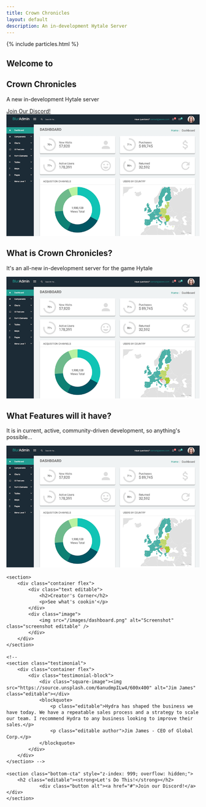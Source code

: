 ```yaml
--- 
title: Crown Chronicles 
layout: default
description: An in-development Hytale Server 
---
```


<section class="hero" style="overflow: hidden;">
{% include particles.html %}
    <div class="text-container">
		<h2 class="editable">Welcome to</h2>
        <h1 class="editable"><strong>Crown Chronicles</strong></h1>
        <p class="subtext editable">A new in-development Hytale server</p>
        <div class="cta button alt"><a href="/sign-up/">Join Our Discord!</a></div>
        <div>
            <img src="/images/dashboard.png" alt="Screenshot" class="screenshot editable" />
        </div>
    </div>
</section>

<div class="content">
    <section>
        <div class="container flex">
            <div class="text editable">
                <h2>What is Crown Chronicles?</h2>
                <p>It's an all-new in-development server for the game Hytale</p>
            </div>
            <div class="image">
                <img src="/images/dashboard.png" alt="Screenshot" class="screenshot editable" />
            </div>
        </div>
    </section>
    <section>
        <div class="container flex">
            <div class="text editable">
                <h2>What Features will it have?</h2>
                <p>It is in current, active, community-driven development, so anything's possible...</p>
            </div>
            <div class="image">
                <img src="/images/dashboard.png" alt="Screenshot" class="screenshot editable" />
            </div>
        </div>
    </section>

    <section>
        <div class="container flex">
            <div class="text editable">
                <h2>Creator's Corner</h2>
                <p>See what's cookin'</p>
            </div>
            <div class="image">
                <img src="/images/dashboard.png" alt="Screenshot" class="screenshot editable" />
            </div>
        </div>
    </section>

	<!--
    <section class="testimonial">
        <div class="container flex">
            <div class="testimonial-block">
                <div class="square-image"><img src="https://source.unsplash.com/6anudmpILw4/600x400" alt="Jim James" class="editable"></div>
                <blockquote>
                    <p class="editable">Hydra has shaped the business we have today. We have a repeatable sales process and a strategy to scale our team. I recommend Hydra to any business looking to improve their sales.</p>
                    <p class="editable author">Jim James - CEO of Global Corp.</p>
                </blockquote>
            </div>
        </div>
    </section> -->

    <section class="bottom-cta" style="z-index: 999; overflow: hidden;">
        <h2 class="editable"><strong>Let's Do This!</strong></h2>
                <div class="button alt"><a href="#">Join our Discord!</a></div>
    </section>
</div>